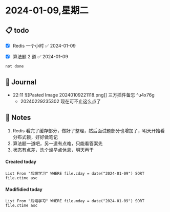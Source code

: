 # 2024-01-09,星期二

## 📋 todo 

- [x] Redis 一个小时 ✅ 2024-01-09
- [x] 算法题 2 道 ✅ 2024-01-09


```tasks
not done

```
## 📆 Journal
- 22:11 ![[Pasted Image 20240109221118.png]] 三方插件备忘 ^u4x76g
    - 20240229235302 现在可不止这么点了


## 📑 Notes

1. Redis 看完了缓存部分，做好了整理，然后面试题部分也增加了，明天开始看分布式锁，好好做笔记
2. 算法题一道吧，另一道有点难，只能看答案先
3. 状态有点差，洗个澡早点休息，明天再干
#### Created today

```dataview
List From "后端学习" WHERE file.cday = date("2024-01-09") SORT file.ctime asc
```


#### Modifidied today

```dataview
List From "后端学习" WHERE file.mday = date("2024-01-09") SORT file.ctime asc
```